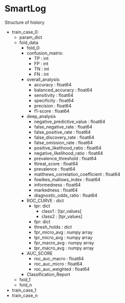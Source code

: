 # SmartLog

Structure of history

- train_case_0:
  - param_dict
  - fold_data
    - fold_0:
    - confusion_matrix:
      - TP : int
      - FP : int
      - TN : int
      - FN : int
    - overall_analysis:
      - accuracy : float64
      - balanced_accuracy : float64
      - sensitivity : float64
      - specificity : float64
      - precision : float64
      - f1-score : float64
    - deep_analysis
      - negative_predictive_value : float64
      - false_negative_rate : float64
      - false_positive_rate : float64
      - false_discovery_rate : float64
      - false_omission_rate : float64
      - positive_likelihood_ratio : float64
      - negative_likelihood_ratio : float64
      - prevalence_threshold : float64
      - threat_score : float64
      - prevalence : float64
      - matthews_correlation_coefficient : float64
      - fowlkes_mallows_index : float64
      - informedness : float64
      - markedness : float64
      - diagnostic_odds_ratio : float64
    - ROC_CURVE : dict
      - tpr: dict
        - class1 : [tpr_values]
        - class2 : [tpr_values]
      - fpr: dict
      - thresh_holds : dict
      - fpr_micro_avg : numpy array
      - tpr_micro_avg : numpy array
      - fpr_macro_avg : numpy array
      - tpr_macro_avg : numpy array
    - AUC_SCORE
      - roc_auc_macro : float64
      - roc_auc_micro : float64
      - roc_auc_weighted : float64
    - Classification_Report
  - fold_1
  - fold_n
- train_case_1
- train_case_n
